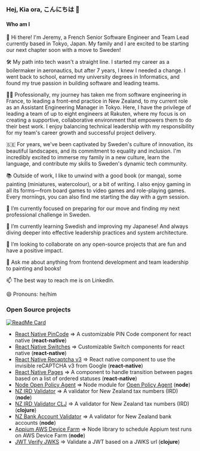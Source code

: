 ### Hej, Kia ora, こんにちは 👋

#### Who am I

👋 Hi there! I'm Jeremy, a French Senior Software Engineer and Team Lead currently based in Tokyo, Japan. My family and I are excited to be starting our next chapter soon with a move to Sweden!

🛠️ My path into tech wasn't a straight line. I started my career as a boilermaker in aeronautics, but after 7 years, I knew I needed a change. I went back to school, earned my university degrees in Informatics, and found my true passion in building software and leading teams.

👨‍💻 Professionally, my journey has taken me from software engineering in France, to leading a front-end practice in New Zealand, to my current role as an Assistant Engineering Manager in Tokyo. Here, I have the privilege of leading a team of up to eight engineers at Rakuten, where my focus is on creating a supportive, collaborative environment that empowers them to do their best work. I enjoy balancing technical leadership with my responsibility for my team's career growth and successful project delivery.

🇸🇪 For years, we've been captivated by Sweden's culture of innovation, its beautiful landscapes, and its commitment to equality and inclusion. I'm incredibly excited to immerse my family in a new culture, learn the language, and contribute my skills to Sweden's dynamic tech community.

📚 Outside of work, I like to unwind with a good book (or manga), some painting (miniatures, watercolour), or a bit of writing. I also enjoy gaming in all its forms—from board games to video games and role-playing games. Every mornings, you can also find me starting the day with a gym session.

🔭 I’m currently focused on preparing for our move and finding my next professional challenge in Sweden.

📗 I’m currently learning Swedish and improving my Japanese! And always diving deeper into effective leadership practices and system architecture.

👯 I’m looking to collaborate on any open-source projects that are fun and have a positive impact.

💬 Ask me about anything from frontend development and team leadership to painting and books!

📫 The best way to reach me is on LinkedIn.

😄 Pronouns: he/him

### Open Source projects

[![ReadMe Card](https://github-readme-stats.vercel.app/api/pin/?username=jarden-digital&repo=react-native-pincode)](https://github.com/anuraghazra/github-readme-stats)

* [React Native PinCode](https://github.com/jarden-digital/react-native-pincode) => A customizable PIN Code component for react native (**react-native**)
* [React Native Switches](https://github.com/jarden-digital/react-native-switches) => Customizable Switch components for react native (**react-native**)
* [React Native Recaptcha v3](https://github.com/jarden-digital/react-native-recaptchav3) => React native component to use the invisible reCAPTCHA v3 from Google (**react-native**)
* [React Native Pages](https://github.com/jarden-digital/react-native-pages) => A component to handle transition between pages based on a list of ordered statuses (**react-native**)
* [Node Open Policy Agent](https://github.com/jarden-digital/node-open-policy-agent) => Node module for [Open Policy Agent](https://github.com/open-policy-agent/opa) (**node**)
* [NZ IRD Validator](https://github.com/jarden-digital/nz-ird-validator) => A validator for New Zealand tax numbers (IRD) (**node**)
* [NZ IRD Validator CLJ](https://github.com/jarden-digital/nz-ird-validator-clj) => A validator for New Zealand tax numbers (IRD) (**clojure**)
* [NZ Bank Account Validator](https://github.com/jarden-digital/nz-bank-account-validator) => A validator for New Zealand bank accounts (**node**)
* [Appium AWS Device Farm](https://github.com/jarden-digital/appium-aws-device-farm) => Node library to schedule Appium test runs on AWS Device Farm (**node**)
* [JWT Verify JWKS](https://github.com/jarden-digital/jwt-verify-jwks) => Validate a JWT based on a JWKS url (**clojure**)
